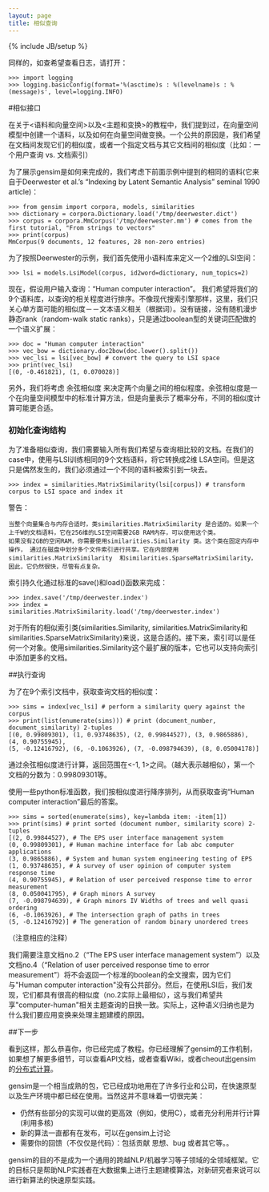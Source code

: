 ```yaml
---
layout: page
title: 相似查询 
---
```

{% include JB/setup %}

同样的，如查希望查看日志，请打开：

    >>> import logging
    >>> logging.basicConfig(format='%(asctime)s : %(levelname)s : %(message)s', level=logging.INFO)

#相似接口

在关于<语料和向量空间>以及<主题和变换>的教程中，我们提到过，在向量空间模型中创建一个语料，以及如何在向量空间做变换。一个公共的原因是，我们希望在文档间发现它们的相似度，或者一个指定文档与其它文档间的相似度（比如：一个用户查询 vs. 文档索引）

为了展示gensim是如何来完成的，我们考虑下前面示例中提到的相同的语料(它来自于Deerwester et al.’s “Indexing by Latent Semantic Analysis” seminal 1990 article)：

    >>> from gensim import corpora, models, similarities
    >>> dictionary = corpora.Dictionary.load('/tmp/deerwester.dict')
    >>> corpus = corpora.MmCorpus('/tmp/deerwester.mm') # comes from the first tutorial, "From strings to vectors"
    >>> print(corpus)
    MmCorpus(9 documents, 12 features, 28 non-zero entries)

为了按照Deerwester的示例，我们首先使用小语料库来定义一个2维的LSI空间：

    >>> lsi = models.LsiModel(corpus, id2word=dictionary, num_topics=2)

现在，假设用户输入查询：“Human computer interaction”。 我们希望将我们的9个语料库，以查询的相关程度进行排序。不像现代搜索引擎那样，这里，我们只关心单方面可能的相似度－－文本语义相关（根据词）。没有链接，没有随机漫步静态rank（random-walk static ranks），只是通过boolean型的关键词匹配做的一个语义扩展：

    >>> doc = "Human computer interaction"
    >>> vec_bow = dictionary.doc2bow(doc.lower().split())
    >>> vec_lsi = lsi[vec_bow] # convert the query to LSI space
    >>> print(vec_lsi)
    [(0, -0.461821), (1, 0.070028)]

另外，我们将考虑 余弦相似度 来决定两个向量之间的相似程度。余弦相似度是一个在向量空间模型中的标准计算方法，但是向量表示了概率分布，不同的相似度计算可能更合适。

### 初始化查询结构

为了准备相似查询，我们需要输入所有我们希望与查询相比较的文档。在我们的case中，使用与LSI训练相同的9个文档语料，将它转换成2维 LSA空间。但是这只是偶然发生的，我们必须通过一个不同的语料被索引到一块去。

    >>> index = similarities.MatrixSimilarity(lsi[corpus]) # transform corpus to LSI space and index it

警告：

    当整个向量集合与内存合适时，类similarities.MatrixSimilarity 是合适的。如果一个上千W的文档语料，它在256维的LSI空间需要2GB RAM内存，可以使用这个类。
    如果没有2GB的空闲RAM，你需要使用similarities.Similarity 类。这个类在固定内存中操作， 通过在磁盘中划分多个文件索引进行共享。它在内部使用 similarities.MatrixSimilarity  和similarities.SparseMatrixSimilarity，因此，它仍然很快，尽管有点复杂。

索引持久化通过标准的save()和load()函数来完成：

    >>> index.save('/tmp/deerwester.index')
    >>> index = similarities.MatrixSimilarity.load('/tmp/deerwester.index')

对于所有的相似索引类(similarities.Similarity, similarities.MatrixSimilarity和similarities.SparseMatrixSimilarity)来说，这是合适的。接下来，索引可以是任何一个对象。使用similarities.Similarity这个最扩展的版本，它也可以支持向索引中添加更多的文档。

##执行查询

为了在9个索引文档中，获取查询文档的相似度：

    >>> sims = index[vec_lsi] # perform a similarity query against the corpus
    >>> print(list(enumerate(sims))) # print (document_number, document_similarity) 2-tuples
    [(0, 0.99809301), (1, 0.93748635), (2, 0.99844527), (3, 0.9865886), (4, 0.90755945),
    (5, -0.12416792), (6, -0.1063926), (7, -0.098794639), (8, 0.05004178)]

通过余弦相似度进行计算，返回范围在<-1, 1>之间。（越大表示越相似），第一个文档的分数为：0.99809301等。

使用一些python标准函数，我们按相似度进行降序排列，从而获取查询“Human computer interaction”最后的答案。

    >>> sims = sorted(enumerate(sims), key=lambda item: -item[1])
    >>> print(sims) # print sorted (document number, similarity score) 2-tuples
    [(2, 0.99844527), # The EPS user interface management system
    (0, 0.99809301), # Human machine interface for lab abc computer applications
    (3, 0.9865886), # System and human system engineering testing of EPS
    (1, 0.93748635), # A survey of user opinion of computer system response time
    (4, 0.90755945), # Relation of user perceived response time to error measurement
    (8, 0.050041795), # Graph minors A survey
    (7, -0.098794639), # Graph minors IV Widths of trees and well quasi ordering
    (6, -0.1063926), # The intersection graph of paths in trees
    (5, -0.12416792)] # The generation of random binary unordered trees

（注意相应的注释）

我们需要注意文档no.2（“The EPS user interface management system”）以及文档no.4（“Relation of user perceived response time to error measurement”）将不会返回一个标准的boolean的全文搜索，因为它们与"Human computer interaction"没有公共部分。然后，在使用LSI后，我们发现，它们都具有很高的相似度（no.2实际上最相似），这与我们希望共享"computer-human"相关主题查询的目换一致。实际上，这种语义归纳也是为什么我们要应用变换来处理主题建模的原因。

##下一步

看到这样，那么恭喜你，你已经完成了教程。你已经理解了gensim的工作机制，如果想了解更多细节，可以查看API文档，或者查看Wiki，或者cheout出gensim的[分布式计算](http://radimrehurek.com/gensim/distributed.html)。

gensim是一个相当成熟的包，它已经成功地用在了许多行业和公司，在快速原型以及生产环境中都已经在使用。当然这并不意味着一切很完美：

  - 仍然有些部分的实现可以做的更高效（例如，使用C），或者充分利用并行计算(利用多核)
  - 新的算法一直都有在发布，可以在gensim上讨论
  - 需要你的回馈（不仅仅是代码）：包括贡献 思想、bug 或者其它等。。

gensim的目的不是成为一个通用的跨越NLP/机器学习等子领域的全领域框架。它的目标只是帮助NLP实践者在大数据集上进行主题建模算法，对新研究者来说可以进行新算法的快速原型实践。
